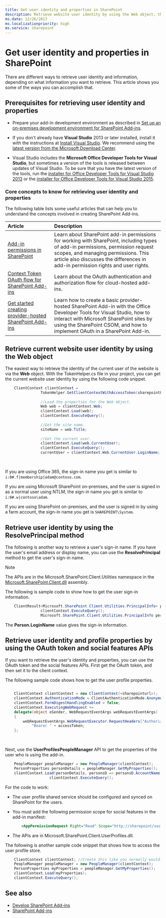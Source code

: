 ```yaml
---
title: Get user identity and properties in SharePoint
description: Retrieve website user identity by using the Web object, the ResolvePrincipal method, and the OAuth token and social features APIs.
ms.date: 12/26/2017
ms.localizationpriority: high
ms.service: sharepoint
---
```



# Get user identity and properties in SharePoint

There are different ways to retrieve user identity and information, depending on what information you want to retrieve. This article shows you some of the ways you can accomplish that.

<a name="Prereq"> </a>

## Prerequisites for retrieving user identity and properties

- Prepare your add-in development environment as described in [Set up an on-premises development environment for SharePoint Add-ins](set-up-an-on-premises-development-environment-for-sharepoint-add-ins.md).
    
- If you don't already have **Visual Studio** 2013 or later installed, install it with the instructions at [Install Visual Studio](/visualstudio/install/install-visual-studio). We recommend using the [latest version from the Microsoft Download Center](https://www.visualstudio.com/downloads/download-visual-studio-vs).

- Visual Studio includes the **Microsoft Office Developer Tools for Visual Studio**, but sometimes a version of the tools is released between updates of Visual Studio. To be sure that you have the latest version of the tools, run the [installer for Office Developer Tools for Visual Studio 2013](https://aka.ms/OfficeDevToolsForVS2013) or the [installer for Office Developer Tools for Visual Studio 2015](https://aka.ms/OfficeDevToolsForVS2015). 

### Core concepts to know for retrieving user identity and properties

The following table lists some useful articles that can help you to understand the concepts involved in creating SharePoint Add-ins.

|Article |Description |
|:-----|:-----|
| [Add-in permissions in SharePoint](add-in-permissions-in-sharepoint.md)|Learn about SharePoint add-in permissions for working with SharePoint, including types of add-in permissions, permission request scopes, and managing permissions. This article also discusses the differences in add-in permission rights and user rights.|
| [Context Token OAuth flow for SharePoint Add-ins](context-token-oauth-flow-for-sharepoint-add-ins.md)|Learn about the OAuth authentication and authorization flow for cloud-hosted add-ins.|
| [Get started creating provider-hosted SharePoint Add-ins](get-started-creating-provider-hosted-sharepoint-add-ins.md)|Learn how to create a basic provider-hosted SharePoint Add-in with the Office Developer Tools for Visual Studio, how to interact with Microsoft SharePoint sites by using the SharePoint CSOM, and how to implement OAuth in a SharePoint Add-in.|

<a name="WebsiteUserID"> </a>

## Retrieve current website user identity by using the **Web** object

The easiest way to retrieve the identity of the current user of the website is via the **Web** object. With the TokenHelper.cs file in your project, you can get the current website user identity by using the following code snippet.

```csharp
    ClientContext clientContext =
                TokenHelper.GetClientContextWithAccessToken(sharepointUrl.ToString(), accessToken);
    
                //Load the properties for the Web object.
                Web web = clientContext.Web;
                clientContext.Load(web);
                clientContext.ExecuteQuery();
    
                //Get the site name.
                siteName = web.Title;
    
                //Get the current user.
                clientContext.Load(web.CurrentUser);
                clientContext.ExecuteQuery();
                currentUser = clientContext.Web.CurrentUser.LoginName;
```

<br/>

If you are using Office 365, the sign-in name you get is similar to `i:0#.f|membership|adam@contoso.com`.
    
If you are using Microsoft SharePoint on-premises, and the user is signed in as a normal user using NTLM, the sign-in name you get is similar to `i:0#.w|contoso\adam`.
    
If you are using SharePoint on-premises, and the user is signed in by using a farm account, the sign-in name you get is  `SHAREPOINT\System`.
    
<a name="ResolvePrincipal"> </a> 

## Retrieve user identity by using the ResolvePrincipal method

The following is another way to retrieve a user's sign-in name. If you have the user's email address or display name, you can use the **ResolvePrincipal** method to get the user's sign-in name.
 
> [!NOTE] 
> The APIs are in the Microsoft.SharePoint.Client.Utilities namespace in the [Microsoft.SharePoint.Client.dll](https://msdn.microsoft.com/library/microsoft.sharepoint.client.utilities.utility.resolveprincipal.aspx) assembly.

The following is sample code to show how to get the user sign-in information.

```csharp
    ClientResult<Microsoft.SharePoint.Client.Utilities.PrincipalInfo> persons = Microsoft.SharePoint.Client.Utilities.Utility.ResolvePrincipal(clientContext, clientContext.Web, <email>, Microsoft.SharePoint.Client.Utilities.PrincipalType.User, Microsoft.SharePoint.Client.Utilities.PrincipalSource.All, null, true);
                clientContext.ExecuteQuery();
                Microsoft.SharePoint.Client.Utilities.PrincipalInfo person = persons.Value;
```

The **Person.LoginName** value gives the sign-in information.
 

<a name="Profile"> </a> 

## Retrieve user identity and profile properties by using the OAuth token and social features APIs

If you want to retrieve the user's identity and properties, you can use the OAuth token and the social features APIs. First get the OAuth token, and then set it to the client context. 

The following sample code shows how to get the user profile properties.

```csharp

    ClientContext clientContext = new ClientContext(<sharepointurl>);
    clientContext.AuthenticationMode = ClientAuthenticationMode.Anonymous;
    clientContext.FormDigestHandlingEnabled = false;
    clientContext.ExecutingWebRequest +=
    delegate(object oSender, WebRequestEventArgs webRequestEventArgs)
    {                      
        webRequestEventArgs.WebRequestExecutor.RequestHeaders["Authorization"] =
            "Bearer " + accessToken;
    };
```

<br/>

Next, use the **UserProfilesPeopleManager** API to get the properties of the user who is using the add-in.

```csharp
    PeopleManager peopleManager = new PeopleManager(clientContext);
    PersonProperties personDetails = peopleManager.GetMyProperties();
    clientContext.Load(personDetails, personsD => personsD.AccountName, personsD => personsD.Email,  personsD => personsD.DisplayName);
                    clientContext.ExecuteQuery();
```

For the code to work:

- The user profile shared service should be configured and synced on SharePoint for the users.

- You must add the following permission scope for social features in the add-in manifest:

    ```XML
        <AppPermissionRequest Right="Read" Scope="http://sharepoint/social/tenant" />
    ```

- The APIs are in Microsoft.SharePoint.Client.UserProfiles.dll.

The following is another sample code snippet that shows how to access the user profile store.

```csharp
    ClientContext clientContext; //Create this like you normally would.               
    PeopleManager peopleManager = new PeopleManager(clientContext);
    PersonProperties myProperties = peopleManager.GetMyProperties();
    clientContext.Load(myProperties);
    clientContext.ExecuteQuery();
```


## See also
<a name="AdditionalResources"> </a>

- [Develop SharePoint Add-ins](develop-sharepoint-add-ins.md)
- [SharePoint Add-ins](sharepoint-add-ins.md)
    
 

